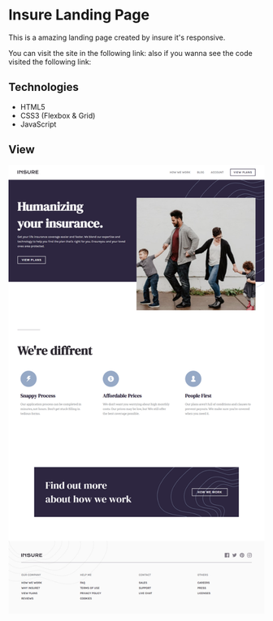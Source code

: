 # **Insure Landing Page**

This is a amazing landing page created by insure it's responsive.

You can visit the site in the following link:
also if you wanna see the code visited the following link:

## **Technologies**

- HTML5
- CSS3 (Flexbox & Grid)
- JavaScript

## **View**

![View Desktop](./images/view-desktop.png)
